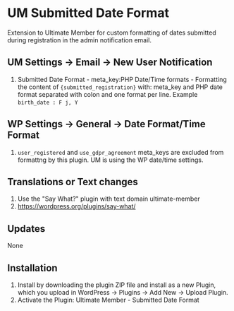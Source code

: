 # UM Submitted Date Format
Extension to Ultimate Member for custom formatting of dates submitted during registration in the admin notification email.

## UM Settings -> Email ->  New User Notification
1. Submitted Date Format - meta_key:PHP Date/Time formats - Formatting the content of <code>{submitted_registration}</code> with: meta_key and PHP date format separated with colon and one format per line. Example <code>birth_date : F j, Y</code>

## WP Settings -> General -> Date Format/Time Format
1. <code>user_registered</code> and <code>use_gdpr_agreement</code> meta_keys are excluded from formattng by this plugin. UM is using the WP date/time settings.

## Translations or Text changes
1. Use the "Say What?" plugin with text domain ultimate-member
2. https://wordpress.org/plugins/say-what/

## Updates
None

## Installation
1. Install by downloading the plugin ZIP file and install as a new Plugin, which you upload in WordPress -> Plugins -> Add New -> Upload Plugin.
2. Activate the Plugin: Ultimate Member - Submitted Date Format

